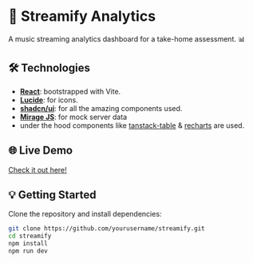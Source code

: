 # 🎵 Streamify Analytics

A music streaming analytics dashboard for a take-home assessment. 📊

## 🛠 Technologies

- [**React**](https://react.dev/): bootstrapped with Vite.
- [**Lucide**](https://lucide.dev/): for icons.
- [**shadcn/ui**](https://ui.shadcn.com/): for all the amazing components used.
- [**Mirage JS**](https://miragejs.com/): for mock server data
- under the hood components like [tanstack-table](https://tanstack.com/table/latest) & [recharts](https://recharts.org/) are used.

## 🌐 Live Demo

[Check it out here!](#)

## 💡 Getting Started

Clone the repository and install dependencies:

```bash
git clone https://github.com/yourusername/streamify.git
cd streamify
npm install
npm run dev
```

